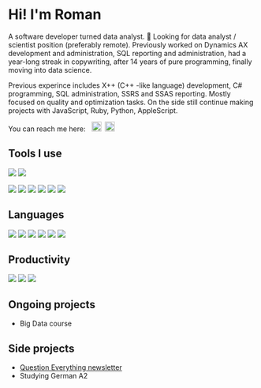 # Hi! I'm Roman 

A software developer turned data analyst. 💼 Looking for data analyst / scientist position (preferably remote).
Previously worked on Dynamics AX development and administration, SQL reporting and administration, had a year-long streak in copywriting, after 14 years of pure programming, finally moving into data science. 

Previous experince includes X++ (C++ -like language) development, C# programming, SQL administration, SSRS and SSAS reporting. Mostly focused on quality and optimization tasks. On the side still continue making projects with JavaScript, Ruby, Python, AppleScript. 

You can reach me here: &nbsp; <a href="https://twitter.com/romandek_com"><img height="20" width="20" src="https://unpkg.com/simple-icons@v3/icons/twitter.svg" /></a> &nbsp;<a href="https://www.linkedin.com/in/romandek/"><img height="20" width="20" src="https://unpkg.com/simple-icons@v3/icons/linkedin.svg" /></a>

## Tools I use
![](https://img.shields.io/badge/MacOS-10.15-informational?style=flat&logo=apple&logoColor=white&color=449ae8)
![](https://img.shields.io/badge/Windows-10-informational?style=flat&logo=windows&logoColor=white&color=449ae8)

![](https://img.shields.io/badge/IDE-PyCharm-informational?style=flat&logo=pc&logoColor=white&color=449ae8)
![](https://img.shields.io/badge/IDE-Jupyter-informational?style=flat&logo=jupyter&logoColor=white&color=449ae8)
![](https://img.shields.io/badge/IDE-VisualStudio-informational?style=flat&logo=visual-studio&logoColor=white&color=449ae8)
![](https://img.shields.io/badge/IDE-VisualStudio%20Code-informational?style=flat&logo=visual-studio-code&logoColor=white&color=449ae8)
![](https://img.shields.io/badge/DBMS-Microsoft%20SQL%20Server-informational?style=flat&logo=microsoft-sql-server&logoColor=white&color=449ae8)
![](https://img.shields.io/badge/Editor-Sublime%20Text-informational?style=flat&logo=sublime-text&logoColor=white&color=449ae8)

## Languages 
![](https://img.shields.io/badge/Python%203.7-Intermediate-informational?style=flat&logo=python&logoColor=white&color=2bbc8a)
![](https://img.shields.io/badge/X++-Advanced-informational?style=flat&logo=Dynamics-365&logoColor=white&color=2bbc8a)
![](https://img.shields.io/badge/JavaScript-Intermediate-informational?style=flat&logo=javascript&logoColor=white&color=2bbc8a)
![](https://img.shields.io/badge/SQL-Master-informational?style=flat&logo=microsoft-sql-server&logoColor=white&color=2bbc8a)
![](https://img.shields.io/badge/Ruby-Intermediate-informational?style=flat&logo=ruby&logoColor=white&color=2bbc8a)
![](https://img.shields.io/badge/AppleScript-Advanced-informational?style=flat&logo=Apple&logoColor=white&color=2bbc8a)

## Productivity 
![](https://img.shields.io/badge/Task%20management-OmniFocus-informational?style=flat&logo=omnifocus&logoColor=white&color=a18cff)
![](https://img.shields.io/badge/Notes-Notion-informational?style=flat&logo=Notion&logoColor=white&color=a18cff)
![](https://img.shields.io/badge/Writing-Scrivener-informational?style=flat&logo=Scrivener&logoColor=white&color=a18cff)

## Ongoing projects
- Big Data course 

## Side projects 
- [Question Everything newsletter](https://questioneverything.substack.com)
- Studying German A2
